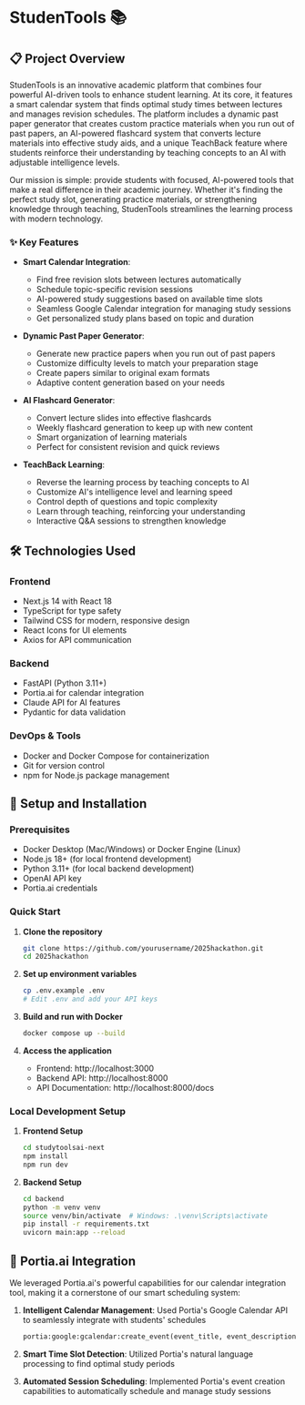 # StudenTools 📚

## 📋 Project Overview
StudenTools is an innovative academic platform that combines four powerful AI-driven tools to enhance student learning. At its core, it features a smart calendar system that finds optimal study times between lectures and manages revision schedules. The platform includes a dynamic past paper generator that creates custom practice materials when you run out of past papers, an AI-powered flashcard system that converts lecture materials into effective study aids, and a unique TeachBack feature where students reinforce their understanding by teaching concepts to an AI with adjustable intelligence levels.

Our mission is simple: provide students with focused, AI-powered tools that make a real difference in their academic journey. Whether it's finding the perfect study slot, generating practice materials, or strengthening knowledge through teaching, StudenTools streamlines the learning process with modern technology.

### ✨ Key Features

- **Smart Calendar Integration**: 
  - Find free revision slots between lectures automatically
  - Schedule topic-specific revision sessions
  - AI-powered study suggestions based on available time slots
  - Seamless Google Calendar integration for managing study sessions
  - Get personalized study plans based on topic and duration

- **Dynamic Past Paper Generator**: 
  - Generate new practice papers when you run out of past papers
  - Customize difficulty levels to match your preparation stage
  - Create papers similar to original exam formats
  - Adaptive content generation based on your needs

- **AI Flashcard Generator**: 
  - Convert lecture slides into effective flashcards
  - Weekly flashcard generation to keep up with new content
  - Smart organization of learning materials
  - Perfect for consistent revision and quick reviews

- **TeachBack Learning**: 
  - Reverse the learning process by teaching concepts to AI
  - Customize AI's intelligence level and learning speed
  - Control depth of questions and topic complexity
  - Learn through teaching, reinforcing your understanding
  - Interactive Q&A sessions to strengthen knowledge

## 🛠 Technologies Used

### Frontend
- Next.js 14 with React 18
- TypeScript for type safety
- Tailwind CSS for modern, responsive design
- React Icons for UI elements
- Axios for API communication

### Backend
- FastAPI (Python 3.11+)
- Portia.ai for calendar integration
- Claude API for AI features
- Pydantic for data validation
  

### DevOps & Tools
- Docker and Docker Compose for containerization
- Git for version control
- npm for Node.js package management


## 🚀 Setup and Installation

### Prerequisites
- Docker Desktop (Mac/Windows) or Docker Engine (Linux)
- Node.js 18+ (for local frontend development)
- Python 3.11+ (for local backend development)
- OpenAI API key
- Portia.ai credentials

### Quick Start
1. **Clone the repository**
   ```bash
   git clone https://github.com/yourusername/2025hackathon.git
   cd 2025hackathon
   ```

2. **Set up environment variables**
   ```bash
   cp .env.example .env
   # Edit .env and add your API keys
   ```

3. **Build and run with Docker**
   ```bash
   docker compose up --build
   ```

4. **Access the application**
   - Frontend: http://localhost:3000
   - Backend API: http://localhost:8000
   - API Documentation: http://localhost:8000/docs

### Local Development Setup

1. **Frontend Setup**
   ```bash
   cd studytoolsai-next
   npm install
   npm run dev
   ```

2. **Backend Setup**
   ```bash
   cd backend
   python -m venv venv
   source venv/bin/activate  # Windows: .\venv\Scripts\activate
   pip install -r requirements.txt
   uvicorn main:app --reload
   ```



## 🔌 Portia.ai Integration
We leveraged Portia.ai's powerful capabilities for our calendar integration tool, making it a cornerstone of our smart scheduling system:

1. **Intelligent Calendar Management**: Used Portia's Google Calendar API to seamlessly integrate with students' schedules
   ```python
   portia:google:gcalendar:create_event(event_title, event_description, start_time, end_time)
   ```

2. **Smart Time Slot Detection**: Utilized Portia's natural language processing to find optimal study periods
 

3. **Automated Session Scheduling**: Implemented Portia's event creation capabilities to automatically schedule and manage study sessions 
